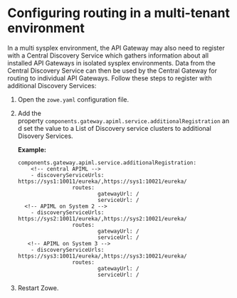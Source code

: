 # Configuring routing in a multi-tenant environment

In a multi sysplex environment, the API Gateway may also need to register with a Central Discovery Service which gathers information about all installed API Gateways
in isolated sysplex environments. Data from the Central Discovery Service can then be used by the Central Gateway for routing to individual API Gateways.
Follow these steps to register with additional Discovery Services:

1. Open the `zowe.yaml` configuration file.
2. Add the property `components.gateway.apiml.service.additionalRegistration` and set the value to a List of Discovery service clusters to additional Disovery Services.

   **Example:**
   ```
   components.gateway.apiml.service.additionalRegistration: 
       <!-- central APIML -->
       - discoveryServiceUrls: https://sys1:10011/eureka/,https://sys1:10021/eureka/ 
                    routes:
                            gatewayUrl: /
                            serviceUrl: /
     <!-- APIML on System 2 -->
       - discoveryServiceUrls: https://sys2:10011/eureka/,https://sys2:10021/eureka/
                    routes:
                            gatewayUrl: /
                            serviceUrl: /
      <!-- APIML on System 3 -->
       - discoveryServiceUrls: https://sys3:10011/eureka/,https://sys3:10021/eureka/ 
                    routes:
                            gatewayUrl: /
                            serviceUrl: /
    ```
3. Restart Zowe.
